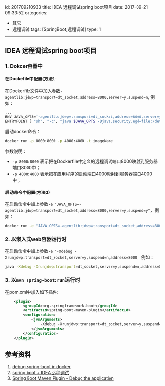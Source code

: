 id: 201709210933
title: IDEA 远程调试spring boot项目
date: 2017-09-21 09:33:52
categories: 
- 其它
- 远程调试
tags: [SpringBoot,远程调试]
type: 1
---------
## IDEA 远程调试spring boot项目

### 1. Dokcer容器中  

#### 在Dockefile中配置(方法1)

在Dockerfile文件中加入参数`-agentlib:jdwp=transport=dt_socket,address=8000,server=y,suspend=n`,
例如：
```bash
...
ENV JAVA_OPTS="-agentlib:jdwp=transport=dt_socket,address=8000,server=y,suspend=n"
ENTRYPOINT [ "sh", "-c", "java $JAVA_OPTS -Djava.security.egd=file:/dev/./urandom -jar /app.jar" ]
```
启动docker命令：
```bash
docker run -p 8000:8000 -p 4000:4000 -t imageName
```
参数说明：
- `-p 8000:8000` 表示把在Dockerfile中定义的远程调试端口8000映射到服务器端口8000中；
- `-p 4000:4000` 表示把在应用程序的启动端口4000映射到服务器端口4000中；

#### 启动命令中配置(方法2)

在启动命令中加上参数`-e "JAVA_OPTS=-agentlib:jdwp=transport=dt_socket,address=8000,server=y,suspend=y"`，例如：
```bash
docker run -e "JAVA_OPTS=-agentlib:jdwp=transport=dt_socket,address=8000,server=y,suspend=y" -p 8000:8000 -p 4000:4000 -t imageName
```
### 2. 以嵌入式web容器运行时
在启动命令中加上参数`-e "-Xdebug -Xrunjdwp:transport=dt_socket,server=y,suspend=n,address=8000`，例如：
```bash
java -Xdebug -Xrunjdwp:transport=dt_socket,server=y,suspend=n,address=8000 -jar application.jar
```
### 3. 以`mvn spring-boot:run`运行时
在pom.xml中加入如下插件:
```xml
    <plugin>
        <groupId>org.springframework.boot</groupId>
        <artifactId>spring-boot-maven-plugin</artifactId>
        <configuration>
            <jvmArguments>
                -Xdebug -Xrunjdwp:transport=dt_socket,server=y,suspend=y,address=8000
            </jvmArguments>
        </configuration>
    </plugin>
```
## 参考资料
1. [debug spring-boot in docker](https://stackoverflow.com/questions/31070671/debug-spring-boot-in-docker)
2. [spring boot + IDEA 远程调试](https://stacktrace.tech/2017-03-21/spring-boot-idea-remote-debug/)
3. [Spring Boot Maven Plugin - Debug the application](https://docs.spring.io/spring-boot/docs/current/maven-plugin/examples/run-debug.html)

